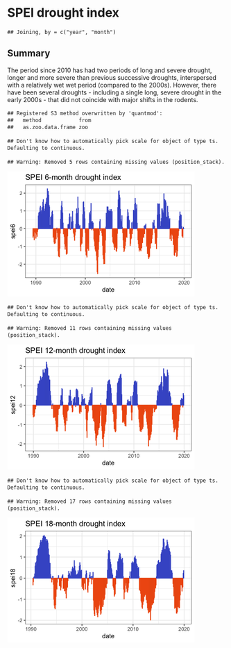 SPEI drought index
================

    ## Joining, by = c("year", "month")

## Summary

The period since 2010 has had two periods of long and severe drought,
longer and more severe than previous successive droughts, interspersed
with a relatively wet wet period (compared to the 2000s). However, there
have been several droughts - including a single long, severe drought in
the early 2000s - that did not coincide with major shifts in the
rodents.

    ## Registered S3 method overwritten by 'quantmod':
    ##   method            from
    ##   as.zoo.data.frame zoo

    ## Don't know how to automatically pick scale for object of type ts. Defaulting to continuous.

    ## Warning: Removed 5 rows containing missing values (position_stack).

![](drought_results_files/figure-gfm/unnamed-chunk-2-1.png)<!-- -->

    ## Don't know how to automatically pick scale for object of type ts. Defaulting to continuous.

    ## Warning: Removed 11 rows containing missing values (position_stack).

![](drought_results_files/figure-gfm/unnamed-chunk-2-2.png)<!-- -->

    ## Don't know how to automatically pick scale for object of type ts. Defaulting to continuous.

    ## Warning: Removed 17 rows containing missing values (position_stack).

![](drought_results_files/figure-gfm/unnamed-chunk-2-3.png)<!-- -->
